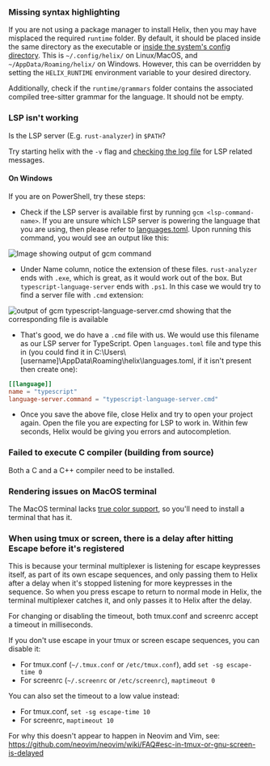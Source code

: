 ### Missing syntax highlighting

If you are not using a package manager to install Helix, then you may have misplaced the required `runtime` folder. By default, it should be placed inside the same directory as the executable or [inside the system's config directory](https://docs.rs/dirs/4.0.0/dirs/fn.config_dir.html). This is `~/.config/helix/` on Linux/MacOS, and `~/AppData/Roaming/helix/` on Windows. However, this can be overridden by setting the `HELIX_RUNTIME` environment variable to your desired directory.

Additionally, check if the `runtime/grammars` folder contains the associated compiled tree-sitter grammar for the language. It should not be empty.

### LSP isn't working

Is the LSP server (E.g. `rust-analyzer`) in `$PATH`?

Try starting helix with the `-v` flag and [checking the log file](https://github.com/helix-editor/helix/wiki/FAQ#access-the-log-file) for LSP related messages.

#### On Windows

If you are on PowerShell, try these steps:
- Check if the LSP server is available first by running `gcm <lsp-command-name>`. If you are unsure which LSP server is powering the language that you are using, then please refer to [languages.toml](https://github.com/helix-editor/helix/blob/master/languages.toml). Upon running this command, you would see an output like this:

![Image showing output of gcm command](https://i.imgur.com/cJmVLCy.png) 

- Under Name column, notice the extension of these files. `rust-analyzer` ends with `.exe`, which is great, as it would work out of the box. But `typescript-language-server` ends with `.ps1`. In this case we would try to find a server file with `.cmd` extension:

![output of `gcm typescript-language-server.cmd` showing that the corresponding file is available](https://i.imgur.com/SV86JLp.png)

- That's good, we do have a `.cmd` file with us. We would use this filename as our LSP server for TypeScript. Open `languages.toml` file and type this in (you could find it in C:\Users\\[username]\AppData\Roaming\helix\languages.toml, if it isn't present then create one):

```toml
[[language]]
name = "typescript"
language-server.command = "typescript-language-server.cmd"
```

- Once you save the above file, close Helix and try to open your project again. Open the file you are expecting for LSP to work in. Within few seconds,  Helix would be giving you errors and autocompletion.

### Failed to execute C compiler (building from source)

Both a C and a C++ compiler need to be installed.

### Rendering issues on MacOS terminal

The MacOS terminal lacks [true color support](https://gist.github.com/XVilka/8346728), so you'll need to install a terminal that has it.

### When using tmux or screen, there is a delay after hitting Escape before it's registered

This is because your terminal multiplexer is listening for escape keypresses itself, as part of its own escape sequences, and only passing them to Helix after a delay when it's stopped listening for more keypresses in the sequence.
So when you press escape to return to normal mode in Helix, the terminal multiplexer catches it, and only passes it to Helix after the delay. 

For changing or disabling the timeout, both tmux.conf and screenrc accept a timeout in milliseconds.

If you don't use escape in your tmux or screen escape sequences, you can disable it:
- For tmux.conf (`~/.tmux.conf` or `/etc/tmux.conf`), add `set -sg escape-time 0`
- For screenrc (`~/.screenrc` or `/etc/screenrc`), `maptimeout 0`

You can also set the timeout to a low value instead:
- For tmux.conf, `set -sg escape-time 10`
- For screenrc, `maptimeout 10`

For why this doesn't appear to happen in Neovim and Vim, see: https://github.com/neovim/neovim/wiki/FAQ#esc-in-tmux-or-gnu-screen-is-delayed
